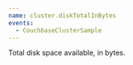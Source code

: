 ```yaml
---
name: cluster.diskTotalInBytes
events:
  - CouchbaseClusterSample
---
```


Total disk space available, in bytes.